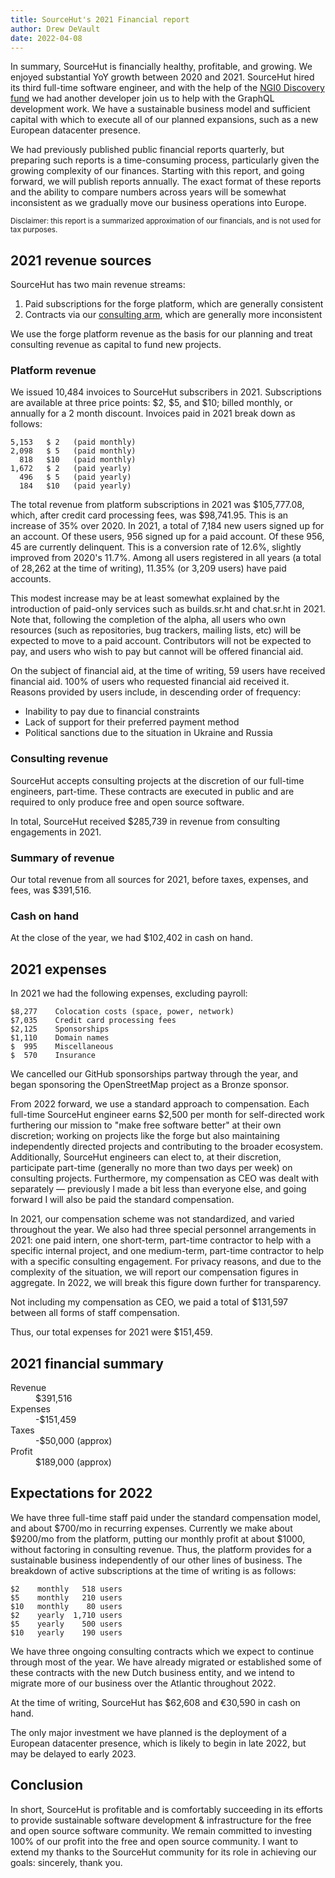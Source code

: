 ```yaml
---
title: SourceHut's 2021 Financial report
author: Drew DeVault
date: 2022-04-08
---
```


In summary, SourceHut is financially healthy, profitable, and growing. We
enjoyed substantial YoY growth between 2020 and 2021. SourceHut hired its third
full-time software engineer, and with the help of the [NGI0 Discovery fund][0]
we had another developer join us to help with the GraphQL development work. We
have a sustainable business model and sufficient capital with which to execute
all of our planned expansions, such as a new European datacenter presence.

[0]: https://nlnet.nl/project/SourcehutGraphQL/

We had previously published public financial reports quarterly, but preparing
such reports is a time-consuming process, particularly given the growing
complexity of our finances. Starting with this report, and going forward, we
will publish reports annually. The exact format of these reports and the ability
to compare numbers across years will be somewhat inconsistent as we gradually
move our business operations into Europe.

<small>Disclaimer: this report is a summarized approximation of our financials,
and is not used for tax purposes.</small>

## 2021 revenue sources

SourceHut has two main revenue streams:

1. Paid subscriptions for the forge platform, which are generally consistent
2. Contracts via our [consulting arm], which are generally more inconsistent

[consulting arm]: https://sourcehut.org/consultancy/

We use the forge platform revenue as the basis for our planning and treat
consulting revenue as capital to fund new projects.

### Platform revenue

We issued 10,484 invoices to SourceHut subscribers in 2021. Subscriptions are
available at three price points: $2, $5, and $10; billed monthly, or annually
for a 2 month discount. Invoices paid in 2021 break down as follows:

```
5,153   $ 2   (paid monthly)
2,098   $ 5   (paid monthly)
  818   $10   (paid monthly)
1,672   $ 2   (paid yearly)
  496   $ 5   (paid yearly)
  184   $10   (paid yearly)
```

The total revenue from platform subscriptions in 2021 was $105,777.08, which,
after credit card processing fees, was $98,741.95. This is an increase of 35%
over 2020. In 2021, a total of 7,184 new users signed up for an account. Of
these users, 956 signed up for a paid account. Of these 956, 45 are currently
delinquent. This is a conversion rate of 12.6%, slightly improved from 2020's
11.7%. Among all users registered in all years (a total of 28,262 at the time of
writing), 11.35% (or 3,209 users) have paid accounts.

This modest increase may be at least somewhat explained by the introduction of
paid-only services such as builds.sr.ht and chat.sr.ht in 2021. Note that,
following the completion of the alpha, all users who own resources (such as
repositories, bug trackers, mailing lists, etc) will be expected to move to a
paid account. Contributors will not be expected to pay, and users who wish to
pay but cannot will be offered financial aid.

On the subject of financial aid, at the time of writing, 59 users have received
financial aid. 100% of users who requested financial aid received it. Reasons
provided by users include, in descending order of frequency:

- Inability to pay due to financial constraints
- Lack of support for their preferred payment method
- Political sanctions due to the situation in Ukraine and Russia

### Consulting revenue

SourceHut accepts consulting projects at the discretion of our full-time
engineers, part-time. These contracts are executed in public and are required to
only produce free and open source software.

In total, SourceHut received $285,739 in revenue from consulting engagements in
2021.

### Summary of revenue

Our total revenue from all sources for 2021, before taxes, expenses, and fees,
was $391,516.

### Cash on hand

At the close of the year, we had $102,402 in cash on hand.

## 2021 expenses

In 2021 we had the following expenses, excluding payroll:

```
$8,277    Colocation costs (space, power, network)
$7,035    Credit card processing fees
$2,125    Sponsorships
$1,110    Domain names
$  995    Miscellaneous
$  570    Insurance
```

We cancelled our GitHub sponsorships partway through the year, and began
sponsoring the OpenStreetMap project as a Bronze sponsor.

From 2022 forward, we use a standard approach to compensation. Each full-time
SourceHut engineer earns $2,500 per month for self-directed work furthering our
mission to "make free software better" at their own discretion; working on
projects like the forge but also maintaining independently directed projects and
contributing to the broader ecosystem. Additionally, SourceHut engineers can
elect to, at their discretion, participate part-time (generally no more than two
days per week) on consulting projects. Furthermore, my compensation as CEO was
dealt with separately &mdash; previously I made a bit less than everyone else,
and going forward I will also be paid the standard compensation.

In 2021, our compensation scheme was not standardized, and varied throughout the
year. We also had three special personnel arrangements in 2021: one paid intern,
one short-term, part-time contractor to help with a specific internal project,
and one medium-term, part-time contractor to help with a specific consulting
engagement. For privacy reasons, and due to the complexity of the situation, we
will report our compensation figures in aggregate. In 2022, we will break this
figure down further for transparency.

Not including my compensation as CEO, we paid a total of $131,597 between all
forms of staff compensation.

Thus, our total expenses for 2021 were $151,459.

## 2021 financial summary

<dl>
  <dt>Revenue</dt>
  <dd>$391,516</dd>
  <dt>Expenses</dt>
  <dd>-$151,459</dd>
  <dt>Taxes</dt>
  <dd>-$50,000 (approx)</dd>
  <dt>Profit</dt>
  <dd>$189,000 (approx)</dd>
</dl>

## Expectations for 2022

We have three full-time staff paid under the standard compensation model, and
about $700/mo in recurring expenses. Currently we make about $9200/mo from the
platform, putting our monthly profit at about $1000, without factoring in
consulting revenue. Thus, the platform provides for a sustainable business
independently of our other lines of business. The breakdown of active
subscriptions at the time of writing is as follows:

```
$2    monthly   518 users
$5    monthly   210 users
$10   monthly    80 users
$2    yearly  1,710 users
$5    yearly    500 users
$10   yearly    190 users
```

We have three ongoing consulting contracts which we expect to continue through
most of the year. We have already migrated or established some of these
contracts with the new Dutch business entity, and we intend to migrate more of
our business over the Atlantic throughout 2022.

At the time of writing, SourceHut has $62,608 and €30,590 in cash on hand.

The only major investment we have planned is the deployment of a European
datacenter presence, which is likely to begin in late 2022, but may be delayed
to early 2023.

## Conclusion

In short, SourceHut is profitable and is comfortably succeeding in its efforts
to provide sustainable software development & infrastructure for the free and
open source software community. We remain committed to investing 100% of our
profit into the free and open source community. I want to extend my thanks to
the SourceHut community for its role in achieving our goals: sincerely, thank
you.
